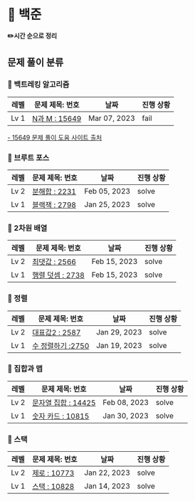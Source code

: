<h1>📁 백준</h1>

<b>✏️시간 순으로 정리</b>

## 문제 풀이 분류

### 🔗 백트레킹 알고리즘
| 레벨   | 문제 제목: 번호                                                                                   | 날짜           | 진행 상황 |
|------|---------------------------------------------------------------------------------------------|--------------|-------|
| Lv 1 | [N과 M : 15649](https://github.com/kimjiae970/Algorithm-/blob/main/src/backjoon/B_15649.java) | Mar 07, 2023 | fail|

[ - 15649 문제 풀이 도움 사이트 출처](https://wonit.tistory.com/429)

### 🔗 브루트 포스
| 레벨   | 문제 제목: 번호                                                                                   | 날짜           | 진행 상황 |
|------|---------------------------------------------------------------------------------------------|--------------|-------|
| Lv 2 | [분해합 : 2231](https://github.com/kimjiae970/Algorithm-/blob/main/src/backjoon/B_2231.java) | Feb 05, 2023 | solve|
| Lv 1 | [블랙잭 : 2798](https://github.com/kimjiae970/Algorithm-/blob/main/src/backjoon/B_2798.java) | Jan 25, 2023 | solve|


### 🔗 2차원 배열
| 레벨   | 문제 제목: 번호                                                                                   | 날짜           | 진행 상황 |
|------|---------------------------------------------------------------------------------------------|--------------|-------|
| Lv 2 | [최댓값 : 2566](https://github.com/kimjiae970/Algorithm-/blob/main/src/backjoon/B_2566.java) | Feb 15, 2023 | solve|
| Lv 1 | [행렬 덧셈 : 2738](https://github.com/kimjiae970/Algorithm-/blob/main/src/backjoon/B_2738.java) | Feb 15, 2023 | solve|


### 🔗 정렬
| 레벨   | 문제 제목: 번호                                                                                   | 날짜           | 진행 상황 |
|------|---------------------------------------------------------------------------------------------|--------------|-------|
| Lv 2 | [대표값2 : 2587](https://github.com/kimjiae970/Algorithm-/blob/main/src/backjoon/B_2587.java) | Jan 29, 2023 | solve|
| Lv 1 | [수 정렬하기 :2750](https://github.com/kimjiae970/Algorithm-/blob/main/src/backjoon/B_2750.java) | Jan 19, 2023 | solve|

### 🔗 집합과 맵
| 레벨   | 문제 제목: 번호                                                                                   | 날짜           | 진행 상황 |
|------|---------------------------------------------------------------------------------------------|--------------|-------|
| Lv 2 | [문자열 집합 : 14425](https://github.com/kimjiae970/Algorithm-/blob/main/src/backjoon/B_14425.java) | Feb 08, 2023 | solve|
| Lv 1 | [숫자 카드 : 10815](https://github.com/kimjiae970/Algorithm-/blob/main/src/backjoon/B_10815.java) | Jan 30, 2023 | solve|


### 🔗 스택

| 레벨   | 문제 제목: 번호 | 날짜  | 진행 상황 |
|------|-------|-----|-------|
| Lv 2 | [제로 : 10773](https://github.com/kimjiae970/Algorithm-/blob/main/src/backjoon/B_10773.java)| Jan 22, 2023 | solve|
| Lv 1 | [스택 : 10828](https://github.com/kimjiae970/Algorithm-/blob/main/src/backjoon/StackBasic.java)      | Jan 14, 2023   | solve     |

